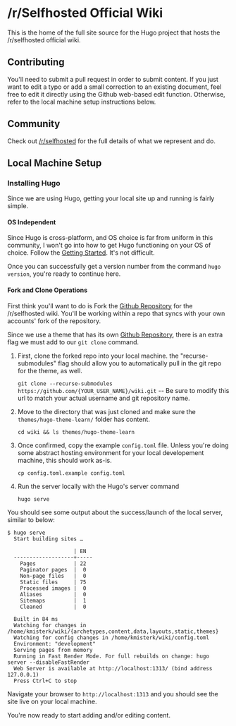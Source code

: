 # /r/Selfhosted Official Wiki

This is the home of the full site source for the Hugo project that hosts the /r/selfhosted official wiki. 

## Contributing

You'll need to submit a pull request in order to submit content. If you just want to edit a typo or add a small correction to an existing document, feel free to edit it directly using the Github web-based edit function. Otherwise, refer to the local machine setup instructions below. 

## Community

Check out [/r/selfhosted](https://reddit.com/r/selfhosted) for the full details of what we represent and do. 

## Local Machine Setup

### Installing Hugo

Since we are using Hugo, getting your local site up and running is fairly simple. 

#### OS Independent

Since Hugo is cross-platform, and OS choice is far from uniform in this community, I won't go into how to get Hugo functioning on your OS of choice. Follow the [Getting Started](https://gohugo.io/getting-started/quick-start/). It's not difficult. 

Once you can successfully get a version number from the command `hugo version`, you're ready to continue here. 

#### Fork and Clone Operations

First think you'll want to do is Fork the [Github Repository](https://github.com/r-selfhosted-wiki/wiki) for the /r/selfhosted wiki. You'll be working within a repo that syncs with your own accounts' fork of the repository. 

Since we use a theme that has its own [Github Repository](https://github.com/matcornic/hugo-theme-learn), there is an extra flag we must add to our `git clone` command. 

1. First, clone the forked repo into your local machine. the "recurse-submodules" flag should allow you to automatically pull in the git repo for the theme, as well.

    `git clone --recurse-submodules https://github.com/{YOUR_USER_NAME}/wiki.git`  -- Be sure to modify this url to match your actual username and git repository name. 

2. Move to the directory that was just cloned and make sure the `themes/hugo-theme-learn/` folder has content. 

    `cd wiki && ls themes/hugo-theme-learn`

3. Once confirmed, copy the example `config.toml` file. Unless you're doing some abstract hosting environment for your local developement machine, this should work as-is. 

    `cp config.toml.example config.toml`

4. Run the server locally with the Hugo's server command

    `hugo serve`

You should see some output about the success/launch of the local server, similar to below: 

```
$ hugo serve
  Start building sites … 
  
                     | EN  
  -------------------+-----
    Pages            | 22  
    Paginator pages  |  0  
    Non-page files   |  0  
    Static files     | 75  
    Processed images |  0  
    Aliases          |  0  
    Sitemaps         |  1  
    Cleaned          |  0  

  Built in 84 ms
  Watching for changes in /home/kmisterk/wiki/{archetypes,content,data,layouts,static,themes}
  Watching for config changes in /home/kmisterk/wiki/config.toml
  Environment: "development"
  Serving pages from memory
  Running in Fast Render Mode. For full rebuilds on change: hugo server --disableFastRender
  Web Server is available at http://localhost:1313/ (bind address 127.0.0.1)
  Press Ctrl+C to stop
```

Navigate your browser to `http://localhost:1313` and you should see the site live on your local machine. 

You're now ready to start adding and/or editing content. 